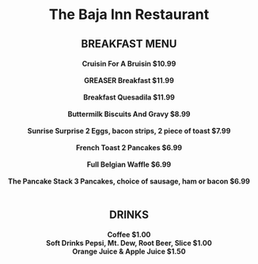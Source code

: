 <head>
<style>
body  {background-image: url("https://github.com/ColtonFry/Restaurant-Menu/assets/157807270/88609ea6-de2b-449e-805a-677fb3b9949a");}"width:400px; height:550px; padding:50px;</style>
</head>


   <center><h1>The Baja Inn Restaurant</h1>
<h2><b>BREAKFAST MENU</b></b>
<h4>

Cruisin For A Bruisin
$10.99
<br>
<br>
GREASER Breakfast
$11.99
<br>
<br>
Breakfast Quesadila
$11.99
<br>
<br>
Buttermilk Biscuits And Gravy
$8.99
<br>
<br>
Sunrise Surprise
2 Eggs, bacon strips, 2 piece of toast
$7.99
<br>
<br>
French Toast
2 Pancakes
$6.99
<br>
<br>
Full Belgian Waffle
$6.99
<br>
<br>
The Pancake Stack
3 Pancakes, choice of sausage, ham or bacon
$6.99
<br>
<br>
<h2>DRINKS</h2>
<h4>
Coffee
$1.00
<br>
Soft Drinks
Pepsi,
Mt. Dew,
Root Beer,
Slice
$1.00
<br>
Orange Juice & Apple Juice
$1.50
</center>
</body>
